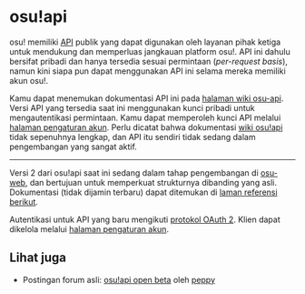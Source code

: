 # osu!api

osu! memiliki [API](https://id.wikipedia.org/wiki/Antarmuka_pemrograman_aplikasi) publik yang dapat digunakan oleh layanan pihak ketiga untuk mendukung dan memperluas jangkauan platform osu!. API ini dahulu bersifat pribadi dan hanya tersedia sesuai permintaan (*per-request basis*), namun kini siapa pun dapat menggunakan API ini selama mereka memiliki akun osu!.

Kamu dapat menemukan dokumentasi API ini pada [halaman wiki osu-api](https://github.com/ppy/osu-api/wiki). Versi API yang tersedia saat ini menggunakan kunci pribadi untuk mengautentikasi permintaan. Kamu dapat memperoleh kunci API melalui [halaman pengaturan akun](https://osu.ppy.sh/home/account/edit#legacy-api). Perlu dicatat bahwa dokumentasi [wiki osu!api](https://github.com/ppy/osu-api/wiki) tidak sepenuhnya lengkap, dan API itu sendiri tidak sedang dalam pengembangan yang sangat aktif.

---

Versi 2 dari osu!api saat ini sedang dalam tahap pengembangan di [osu-web](https://github.com/ppy/osu-web), dan bertujuan untuk memperkuat strukturnya dibanding yang asli. Dokumentasi (tidak dijamin terbaru) dapat ditemukan di [laman referensi berikut](https://docs.ppy.sh).

Autentikasi untuk API yang baru mengikuti [protokol OAuth 2](https://oauth.net/2/). Klien dapat dikelola melalui [halaman pengaturan akun](https://osu.ppy.sh/home/account/edit).

## Lihat juga

- Postingan forum asli: [osu!api open beta](https://osu.ppy.sh/community/forums/topics/141240) oleh [peppy](https://osu.ppy.sh/users/2)
